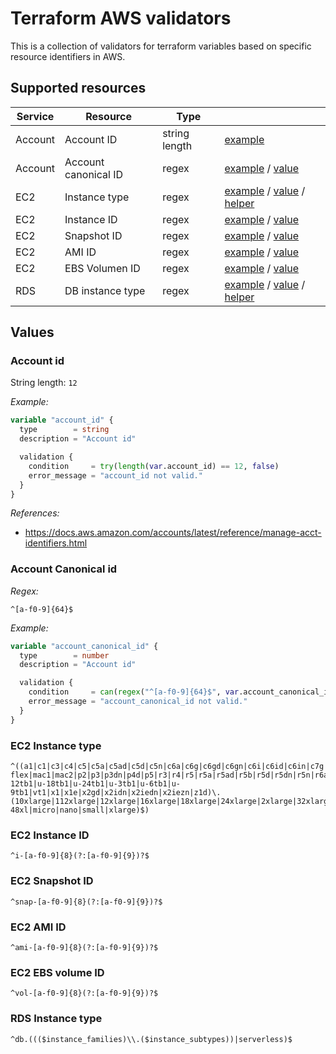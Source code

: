 # Terraform AWS validators

This is a collection of validators for terraform variables based on specific resource identifiers in AWS.

## Supported resources

| Service | Resource             | Type          |                                                                                                |
| ------- | -------------------- | ------------- | ---------------------------------------------------------------------------------------------- |
| Account | Account ID           | string length | [example](./account.tf#L7-L15)                                                                 |
| Account | Account canonical ID | regex         | [example](./account.tf#L17-L25) / [value](#account-canonical-id)                               |
| EC2     | Instance type        | regex         | [example](./ec2.tf#L7-L18) / [value](#ec2-instance-type) / [helper](./helpers/instance_types/) |
| EC2     | Instance ID          | regex         | [example](./ec2.tf#L20-L28) / [value](#ec2-instance-id)                                        |
| EC2     | Snapshot ID          | regex         | [example](./ec2.tf#L30-L38) / [value](#ec2-snapshot-id)                                        |
| EC2     | AMI ID               | regex         | [example](./ec2.tf#L40-L48) / [value](#ec2-ami-id)                                             |
| EC2     | EBS Volumen ID       | regex         | [example](./ec2.tf#L50-L58) / [value](#ec2-ebs-volume-id)                                      |
| RDS     | DB instance type     | regex         | [example](./rds.tf#L4-L16) / [value](#instance-type) / [helper](./helpers/db_instance_types//) |

## Values

### Account id

String length: `12`

_Example:_

```terraform
variable "account_id" {
  type        = string
  description = "Account id"

  validation {
    condition     = try(length(var.account_id) == 12, false)
    error_message = "account_id not valid."
  }
}
```

_References:_

- https://docs.aws.amazon.com/accounts/latest/reference/manage-acct-identifiers.html

### Account Canonical id

_Regex:_

```regex
^[a-f0-9]{64}$
```

_Example:_

```terraform
variable "account_canonical_id" {
  type        = number
  description = "Account id"

  validation {
    condition     = can(regex("^[a-f0-9]{64}$", var.account_canonical_id))
    error_message = "account_canonical_id not valid."
  }
}
```

### EC2 Instance type

```regex
^((a1|c1|c3|c4|c5|c5a|c5ad|c5d|c5n|c6a|c6g|c6gd|c6gn|c6i|c6id|c6in|c7g|c7gd|c7gn|d2|d3|d3en|dl1|f1|g2|g3|g3s|g4ad|g4dn|g5|g5g|h1|hpc7g|i2|i3|i3en|i4g|i4i|im4gn|inf1|inf2|is4gen|m1|m2|m3|m4|m5|m5a|m5ad|m5d|m5dn|m5n|m5zn|m6a|m6g|m6gd|m6i|m6id|m6idn|m6in|m7a|m7g|m7gd|m7i|m7i-flex|mac1|mac2|p2|p3|p3dn|p4d|p5|r3|r4|r5|r5a|r5ad|r5b|r5d|r5dn|r5n|r6a|r6g|r6gd|r6i|r6id|r6idn|r6in|r7g|r7gd|t1|t2|t3|t3a|t4g|trn1|trn1n|u-12tb1|u-18tb1|u-24tb1|u-3tb1|u-6tb1|u-9tb1|vt1|x1|x1e|x2gd|x2idn|x2iedn|x2iezn|z1d)\.(10xlarge|112xlarge|12xlarge|16xlarge|18xlarge|24xlarge|2xlarge|32xlarge|3xlarge|48xlarge|4xlarge|56xlarge|6xlarge|8xlarge|9xlarge|large|medium|metal|metal-48xl|micro|nano|small|xlarge)$)
```

### EC2 Instance ID

```regex
^i-[a-f0-9]{8}(?:[a-f0-9]{9})?$
```

### EC2 Snapshot ID

```regex
^snap-[a-f0-9]{8}(?:[a-f0-9]{9})?$
```

### EC2 AMI ID

```regex
^ami-[a-f0-9]{8}(?:[a-f0-9]{9})?$
```

### EC2 EBS volume ID

```regex
^vol-[a-f0-9]{8}(?:[a-f0-9]{9})?$
```

### RDS Instance type

```regex
^db.((($instance_families)\\.($instance_subtypes))|serverless)$
```

